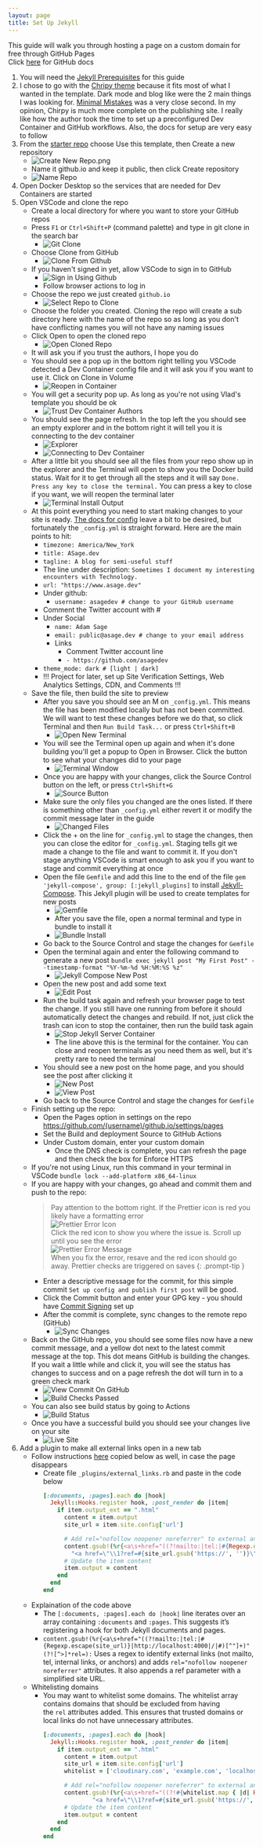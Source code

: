 ```yaml
---
layout: page
title: Set Up Jekyll
---
```


This guide will walk you through hosting a page on a custom domain for free through GitHub Pages  
Click [here](https://docs.github.com/en/pages/setting-up-a-github-pages-site-with-jekyll/about-github-pages-and-jekyll) for GitHub docs

1. You will need the [Jekyll Prerequisites](jekyll-prerequisites) for this guide
2. I chose to go with the [Chripy theme](https://chirpy.cotes.page/) because it fits most of what I wanted in the template.  Dark mode and blog like were the 2 main things I was looking for.  [Minimal Mistakes](https://mmistakes.github.io/minimal-mistakes/docs/installation/) was a very close second.  In my opinion, Chirpy is much more complete on the publishing site.  I really like how the author took the time to set up a preconfigured Dev Container and GitHub workflows.  Also, the docs for setup are very easy to follow
3. From the [starter repo](https://github.com/cotes2020/chirpy-starter) choose Use this template, then Create a new repository
	- ![Create New Repo.png](/assets/img/github/pages/jekyll/create-new-repo.png)
	- Name it github.io and keep it public, then click Create repository
	- ![Name Repo](/assets/img/github/pages/jekyll/name-repo.png)
4. Open Docker Desktop so the services that are needed for Dev Containers are started
5. Open VSCode and clone the repo
	- Create a local directory for where you want to store your GitHub repos
	- Press `F1` or `Ctrl+Shift+P` (command palette) and type in git clone in the search bar
		- ![Git Clone](/assets/img/github/pages/jekyll/git-clone.png)
	- Choose Clone from GitHub
		- ![Clone From Github](/assets/img/github/pages/jekyll/clone-from-github.png)
	- If you haven't signed in yet, allow VSCode to sign in to GitHub
		- ![Sign in Using Github](/assets/img/github/pages/jekyll/sign-in-using-github.png)
		- Follow browser actions to log in
	- Choose the repo we just created `github.io`
		- ![Select Repo to Clone](/assets/img/github/pages/jekyll/select-repo-to-clone.png)
	- Choose the folder you created.  Cloning the repo will create a sub directory here with the name of the repo so as long as you don't have conflicting names you will not have any naming issues
	- Click Open to open the cloned repo
		- ![Open Cloned Repo](/assets/img/github/pages/jekyll/open-cloned-repo.png)
	- It will ask you if you trust the authors, I hope you do
	- You should see a pop up in the bottom right telling you VSCode detected a Dev Container config file and it will ask you if you want to use it.  Click on Clone in Volume
		- ![Reopen in Container](/assets/img/github/pages/jekyll/reopen-in-container.png)
	- You will get a security pop up.  As long as you're not using Vlad's template you should be ok
		- ![Trust Dev Container Authors](/assets/img/github/pages/jekyll/trust-dev-container-authors.png)
	- You should see the page refresh.  In the top left the you should see an empty explorer and in the bottom right it will tell you it is connecting to the dev container
		- ![Explorer](/assets/img/github/pages/jekyll/explorer.png)
		- ![Connecting to Dev Container](/assets/img/github/pages/jekyll/connecting-to-dev-container.png)
	- After a little bit you should see all the files from your repo show up in the explorer and the Terminal will open to show you the Docker build status.  Wait for it to get through all the steps and it will say `Done. Press any key to close the terminal.`  You can press a key to close if you want, we will reopen the terminal later
		- ![Terminal Install Output](/assets/img/github/pages/jekyll/terminal-install-output.png)
	- At this point everything you need to start making changes to your site is ready.  [The docs for config](https://chirpy.cotes.page/posts/getting-started/#configuration) leave a bit to be desired, but fortunately the `_config.yml` is straight forward.  Here are the main points to hit:
		- `timezone: America/New_York`
		- `title: ASage.dev`
		- `tagline: A blog for semi-useful stuff`
		- The line under description: `Sometimes I document my interesting encounters with Technology.`
		- `url: "https://www.asage.dev"`
		- Under github:  
			- `username: asagedev # change to your GitHub username`
		- Comment the Twitter account with #
		- Under Social
			- `name: Adam Sage`
			- `email: public@asage.dev # change to your email address`
			- Links
				- Comment Twitter account line
				- `- https://github.com/asagedev`
		- `theme_mode: dark # [light | dark]`
		- !!! Project for later, set up Site Verification Settings, Web Analytics Settings, CDN, and Comments !!!
	- Save the file, then build the site to preview
		- After you save you should see an M on `_config.yml`.  This means the file has been modified locally but has not been committed.  We will want to test these changes before we do that, so click Terminal and then `Run Build Task...` or press `Ctrl+Shift+B`
			- ![Open New Terminal](/assets/img/github/pages/jekyll/open-new-terminal.png)
		- You will see the Terminal open up again and when it's done building you'll get a popup to Open in Browser.  Click the button to see what your changes did to your page
			- ![Terminal Window](/assets/img/github/pages/jekyll/terminal-window.png)
		- Once you are happy with your changes, click the Source Control button on the left, or press `Ctrl+Shift+G`
			- ![Source Button](/assets/img/github/pages/jekyll/source-button.png)
		- Make sure the only files you changed are the ones listed.  If there is something other than `_config.yml` either revert it or modify the commit message later in the guide
			- ![Changed Files](/assets/img/github/pages/jekyll/changed-files.png)
		- Click the + on the line for `_config.yml` to stage the changes, then you can close the editor for `_config.yml`.  Staging tells git we made a change to the file and want to commit it.  If you don't stage anything VSCode is smart enough to ask you if you want to stage and commit everything at once
		- Open the file `Gemfile` and add this line to the end of the file `gem 'jekyll-compose', group: [:jekyll_plugins]` to install [Jekyll-Compose](https://github.com/jekyll/jekyll-compose).  This Jekyll plugin will be used to create templates for new posts
			- ![Gemfile](/assets/img/github/pages/jekyll/gemfile.png)
			- After you save the file, open a normal terminal and type in bundle to install it
			- ![Bundle Install](/assets/img/github/pages/jekyll/bundle-install.png)
		- Go back to the Source Control and stage the changes for `Gemfile`
		- Open the terminal again and enter the following command to generate a new post `bundle exec jekyll post "My First Post" --timestamp-format "%Y-%m-%d %H:%M:%S %z"`
			- ![Jekyll Compose New Post](/assets/img/github/pages/jekyll/jekyll-compose-new-post.png)
		- Open the new post and add some text
			- ![Edit Post](/assets/img/github/pages/jekyll/edit-post.png)
		- Run the build task again and refresh your browser page to test the change.  If you still have one running from before it should automatically detect the changes and rebuild.  If not, just click the trash can icon to stop the container, then run the build task again
			- ![Stop Jekyll Server Container](/assets/img/github/pages/jekyll/stop-jekyll-server-container.png)
			- The line above this is the terminal for the container.  You can close and reopen terminals as you need them as well, but it's pretty rare to need the terminal
		- You should see a new post on the home page, and you should see the post after clicking it
			- ![New Post](/assets/img/github/pages/jekyll/new-post.png)
			- ![View Post](/assets/img/github/pages/jekyll/view-post.png)
		- Go back to the Source Control and stage the changes for `Gemfile`
	- Finish setting up the repo:
		- Open the Pages option in settings on the repo https://github.com/(username)/github.io/settings/pages
		- Set the Build and deployment Source to GitHub Actions
		- Under Custom domain, enter your custom domain
			- Once the DNS check is complete, you can refresh the page and then check the box for Enforce HTTPS
	- If you're not using Linux, run this command in your terminal in VSCode `bundle lock --add-platform x86_64-linux`
	- If you are happy with your changes, go ahead and commit them and push to the repo:
        >Pay attention to the bottom right.  If the Prettier icon is red you likely have a formatting error  
        >![Prettier Error Icon](/assets/img/github/pages/jekyll/prettier-error-icon.png)  
        >Click the red icon to show you where the issue is.  Scroll up until you see the error  
        >![Prettier Error Message](/assets/img/github/pages/jekyll/prettier-error-message.png)  
        >When you fix the error, resave and the red icon should go away.  Prettier checks are triggered on saves
        {: .prompt-tip }
		- Enter a descriptive message for the commit, for this simple commit `Set up config and publish first post` will be good.
		- Click the Commit button and enter your GPG key - you should have [Commit Signing](/pages/github/commit-signing) set up
		- After the commit is complete, sync changes to the remote repo (GitHub)
			- ![Sync Changes](/assets/img/github/pages/jekyll/sync-changes.png)
	- Back on the GitHub repo, you should see some files now have a new commit message, and a yellow dot next to the latest commit message at the top.  This dot means GitHub is building the changes.  If you wait a little while and click it, you will see the status has changes to success and on a page refresh the dot will turn in to a green check mark
		- ![View Commit On GitHub](/assets/img/github/pages/jekyll/view-commit-on-github.png)
		- ![Build Checks Passed](/assets/img/github/pages/jekyll/build-checks-passed.png)
	- You can also see build status by going to Actions
		- ![Build Status](/assets/img/github/pages/jekyll/build-status.png)
	- Once you have a successful build you should see your changes live on your site
		- ![Live Site](/assets/img/github/pages/jekyll/live-site.png)
6. Add a plugin to make all external links open in a new tab
	- Follow instructions [here](https://mrinalcs.github.io/open-external-links-in-new-tab-in-jekyll) copied below as well, in case the page disappears
		- Create file `_plugins/external_links.rb` and paste in the code below
			```ruby
			[:documents, :pages].each do |hook|
			  Jekyll::Hooks.register hook, :post_render do |item|
			    if item.output_ext == ".html"
			      content = item.output
			      site_url = item.site.config['url']
			
			      # Add rel="nofollow noopener noreferrer" to external anchor tags and ref parameter
			      content.gsub!(%r{<a\s+href="((?!mailto:|tel:|#{Regexp.escape(site_url)}|http://localhost:4000|/|#)[^"]+)"(?![^>]*rel=)},
                    "<a href=\"\\1?ref=#{site_url.gsub('https://', '')}\" target=\"_blank\" rel=\"nofollow noopener noreferrer\"")
			      # Update the item content
			      item.output = content
			    end
			  end
			end
			```
	- Explaination of the code above
		- The `[:documents, :pages].each do |hook|` line iterates over an array containing `:documents` and `:pages`. This suggests it’s registering a hook for both Jekyll documents and pages.
		- `content.gsub!(%r{<a\s+href="((?!mailto:|tel:|#{Regexp.escape(site_url)}|http://localhost:4000|/|#)[^"]+)"(?![^>]*rel=):` Uses a regex to identify external links (not mailto, tel, internal links, or anchors) and adds `rel="nofollow noopener noreferrer"` attributes. It also appends a ref parameter with a simplified site URL.
	- Whitelisting domains
		- You may want to whitelist some domains. The whitelist array contains domains that should be excluded from having the `rel` attributes added. This ensures that trusted domains or local links do not have unnecessary attributes.
			```ruby
			[:documents, :pages].each do |hook|
			  Jekyll::Hooks.register hook, :post_render do |item|
		        if item.output_ext == ".html"
			      content = item.output
			      site_url = item.site.config['url']
			      whitelist = ['cloudinary.com', 'example.com', 'localhost', 'mailto:', 'tel:']  # whitelist domains
			
			      # Add rel="nofollow noopener noreferrer" to external anchor tags and ref parameter
			      content.gsub!(%r{<a\s+href="((?!#{whitelist.map { |d| Regexp.escape(d) }.join('|')})[^"]+)"(?![^>]*rel=)}, 
                          "<a href=\"\\1?ref=#{site_url.gsub('https://', '')}\" target=\"_blank\" rel=\"nofollow noopener noreferrer\"")
			      # Update the item content
			      item.output = content
			    end
			  end
			end
			```

